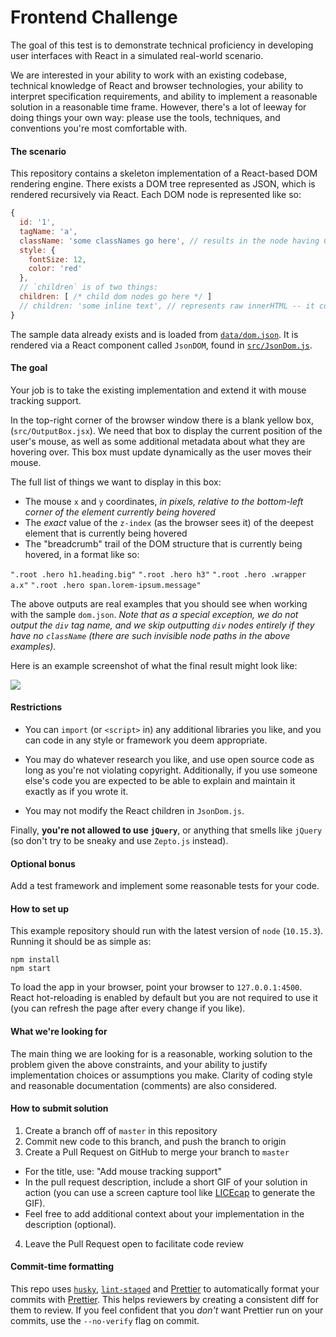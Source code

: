 # Frontend Challenge

The goal of this test is to demonstrate technical proficiency in developing user interfaces with React in a simulated real-world scenario.

We are interested in your ability to work with an existing codebase, technical knowledge of React and browser technologies, your ability to interpret specification requirements, and ability to implement a reasonable solution in a reasonable time frame. However, there's a lot of leeway for doing things your own way: please use the tools, techniques, and conventions you're most comfortable with.

#### The scenario

This repository contains a skeleton implementation of a React-based DOM rendering engine. There exists a DOM tree represented as JSON, which is rendered recursively via React. Each DOM node is represented like so:

```javascript
{
  id: '1',
  tagName: 'a',
  className: 'some classNames go here', // results in the node having CSS selector .some.classNames.go.here
  style: {
    fontSize: 12,
    color: 'red'
  },
  // `children` is of two things:
  children: [ /* child dom nodes go here */ ]
  // children: 'some inline text', // represents raw innerHTML -- it could be the empty string
}
```

The sample data already exists and is loaded from [`data/dom.json`](data/dom.json). It is rendered via a React component called `JsonDOM`, found in [`src/JsonDom.js`](src/JsonDom.js).

#### The goal

Your job is to take the existing implementation and extend it with mouse tracking support.

In the top-right corner of the browser window there is a blank yellow box, (`src/OutputBox.jsx`). We need that box to display the current position of the user's mouse, as well as some additional metadata about what they are hovering over. This box must update dynamically as the user moves their mouse.

The full list of things we want to display in this box:

- The mouse `x` and `y` coordinates, _in pixels, relative to the bottom-left corner of the element currently being hovered_
- The _exact_ value of the `z-index` (as the browser sees it) of the deepest element that is currently being hovered
- The "breadcrumb" trail of the DOM structure that is currently being hovered, in a format like so:

`".root .hero h1.heading.big"`
`".root .hero h3"`
`".root .hero .wrapper a.x"`
`".root .hero span.lorem-ipsum.message"`

The above outputs are real examples that you should see when working with the sample `dom.json`. _Note that as a special exception, we do not output the `div` tag name, and we skip outputting `div` nodes entirely if they have no `className` (there are such invisible node paths in the above examples)._

Here is an example screenshot of what the final result might look like:

<img src="https://i.imgur.com/TS8AjqV.png" />

#### Restrictions

- You can `import` (or `<script>` in) any additional libraries you like, and you can code in any style or framework you deem appropriate.

- You may do whatever research you like, and use open source code as long as you're not violating copyright. Additionally, if you use someone else's code you are expected to be able to explain and maintain it exactly as if you wrote it.

- You may not modify the React children in `JsonDom.js`.

Finally, **you're not allowed to use `jQuery`**, or anything that smells like `jQuery` (so don't try to be sneaky and use `Zepto.js` instead).

#### Optional bonus

Add a test framework and implement some reasonable tests for your code.

#### How to set up

This example repository should run with the latest version of `node` (`10.15.3`). Running it should be as simple as:

```
npm install
npm start
```

To load the app in your browser, point your browser to `127.0.0.1:4500`. React hot-reloading is enabled by default but you are not required to use it (you can refresh the page after every change if you like).

#### What we're looking for

The main thing we are looking for is a reasonable, working solution to the problem given the above constraints, and your ability to justify implementation choices or assumptions you make. Clarity of coding style and reasonable documentation (comments) are also considered.

#### How to submit solution

1. Create a branch off of `master` in this repository
2. Commit new code to this branch, and push the branch to origin
3. Create a Pull Request on GitHub to merge your branch to `master`

- For the title, use: "Add mouse tracking support"
- In the pull request description, include a short GIF of your solution in action (you can use a screen capture tool like [LICEcap](http://www.cockos.com/licecap/) to generate the GIF).
- Feel free to add additional context about your implementation in the description (optional).

4. Leave the Pull Request open to facilitate code review

#### Commit-time formatting

This repo uses [`husky`](https://github.com/typicode/husky), [`lint-staged`](https://github.com/okonet/lint-staged) and [Prettier](https://prettier.io/) to automatically format your commits with [Prettier](https://prettier.io/). This helps reviewers by creating a consistent diff for them to review. If you feel confident that you _don't_ want Prettier run on your commits, use the `--no-verify` flag on commit.
